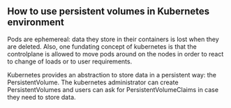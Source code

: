 ## How to use persistent volumes in Kubernetes environment

Pods are ephemereal: data they store in their containers is lost when they are deleted.
Also, one fundating concept of kubernetes is that the controlplane is allowed to move pods around on the nodes in order to react to change of loads or to user requirements.

Kubernetes provides an abstraction to store data in a persistent way: the PersistentVolume.
The kubernetes administrator can create PersistentVolumes and users can ask for PersistentVolumeClaims in case they need to store data.
